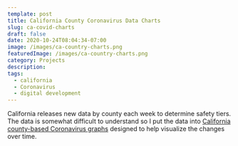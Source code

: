 ```yaml
---
template: post
title: California County Coronavirus Data Charts
slug: ca-covid-charts
draft: false
date: 2020-10-24T08:04:34-07:00
image: /images/ca-country-charts.png
featuredImage: /images/ca-country-charts.png
category: Projects
description:
tags:
  - california
  - Coronavirus
  - digital development
---
```

California releases new data by county each week to determine safety tiers. The data is somewhat difficult to understand so I put the data into [California county-based Coronavirus graphs](/projects/ca-county-covid-graphs) designed to help visualize the changes over time.
